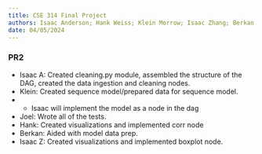 ```yaml
---
title: CSE 314 Final Project
authors: Isaac Anderson; Hank Weiss; Klein Morrow; Isaac Zhang; Berkan Dokmeci; Joel Brown
date: 04/05/2024
---  
```


### PR2 
- Isaac A: Created cleaning.py module, assembled the structure of the DAG, created the data ingestion and cleaning nodes.    
- Klein: Created sequence model/prepared data for sequence model.
- - Isaac will implement the model as a node in the dag  
- Joel: Wrote all of the tests.    
- Hank: Created visualizations and implemented corr node    
- Berkan: Aided with model data prep.    
- Isaac Z: Created visualizations and implemented boxplot node.   